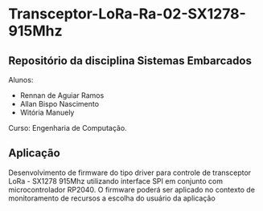 # Transceptor-LoRa-Ra-02-SX1278-915Mhz

## Repositório da disciplina Sistemas Embarcados

Alunos:
  - Rennan de Aguiar Ramos
  - Allan Bispo Nascimento
  - Witória Manuely

Curso: Engenharia de Computação.

## Aplicação 
Desenvolvimento de firmware do tipo driver para controle de transceptor LoRa - SX1278 915Mhz utilizando interface SPI em conjunto com microcontrolador RP2040. O firmware poderá ser aplicado no contexto de monitoramento de recursos a escolha do usuário da aplicação

